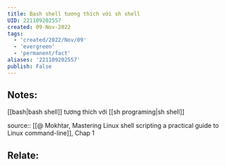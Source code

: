 ```yaml
---
title: Bash shell tương thích với sh shell
UID: 221109202557
created: 09-Nov-2022
tags:
  - 'created/2022/Nov/09'
  - 'evergreen'
  - 'permanent/fact'
aliases: '221109202557'
publish: False
---
```

## Notes:
[[bash|bash shell]] tương thích với [[sh programing|sh shell]]

source:: [[@ Mokhtar, Mastering Linux shell scripting a practical guide to Linux command-line]], Chap 1

## Relate:
